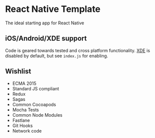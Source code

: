 # React Native Template
The ideal starting app for React Native

## iOS/Android/XDE support
Code is geared towards tested and cross platform functionality. [XDE](https://exponentjs.com/) is disabled by default, but see `index.js` for enabling.

## Wishlist
* ECMA 2015
* Standard JS compliant
* Redux
* Sagas
* Common Cocoapods
* Mocha Tests
* Common Node Modules
* Fastlane
* Git Hooks
* Network code
